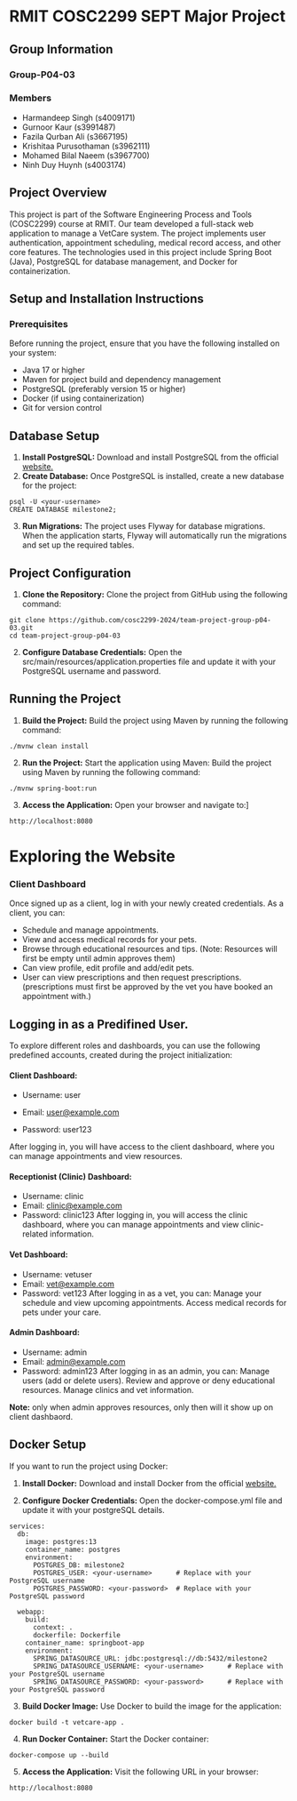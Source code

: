 # RMIT COSC2299 SEPT Major Project

## Group Information

### Group-P04-03

### Members
- Harmandeep Singh (s4009171)
- Gurnoor Kaur (s3991487)
- Fazila Qurban Ali (s3667195)
- Krishitaa Purusothaman (s3962111)
- Mohamed Bilal Naeem (s3967700)
- Ninh Duy Huynh (s4003174)

## Project Overview

This project is part of the Software Engineering Process and Tools (COSC2299) course at RMIT. Our team developed a full-stack web application to manage a VetCare system. The project implements user authentication, appointment scheduling, medical record access, and other core features. The technologies used in this project include Spring Boot (Java), PostgreSQL for database management, and Docker for containerization.



## Setup and Installation Instructions

### Prerequisites
Before running the project, ensure that you have the following installed on your system:

- Java 17 or higher
- Maven for project build and dependency management
- PostgreSQL (preferably version 15 or higher)
- Docker (if using containerization)
- Git for version control

## Database Setup

1. **Install PostgreSQL:** Download and install PostgreSQL from the official [website.](https://www.postgresql.org/download/)
2. **Create Database:** Once PostgreSQL is installed, create a new database for the project:
```
psql -U <your-username>
CREATE DATABASE milestone2;
```
3. **Run Migrations:** The project uses Flyway for database migrations. When the application starts, Flyway will automatically run the migrations and set up the required tables.

## Project Configuration
1. **Clone the Repository:**
Clone the project from GitHub using the following command:
```
git clone https://github.com/cosc2299-2024/team-project-group-p04-03.git
cd team-project-group-p04-03

```

2. **Configure Database Credentials:** Open the src/main/resources/application.properties file and update it with your PostgreSQL username and password.

## Running the Project
1. **Build the Project:**
Build the project using Maven by running the following command:
```
./mvnw clean install

```


2. **Run the Project:**
Start the application using Maven:
Build the project using Maven by running the following command:
```
./mvnw spring-boot:run

```
3. **Access the Application:**
Open your browser and navigate to:]
```
http://localhost:8080

```

# Exploring the Website

### Client Dashboard
Once signed up as a client, log in with your newly created credentials.
As a client, you can:
- Schedule and manage appointments.
- View and access medical records for your pets.
- Browse through educational resources and tips. (Note: Resources will first be empty until admin approves them)
- Can view profile, edit profile and add/edit pets. 
- User can view prescriptions and then request prescriptions.(prescriptions must first be approved by the vet you have booked an appointment with.)



## Logging in as a Predifined User.
To explore different roles and dashboards, you can use the following predefined accounts, created during the project initialization:

#### Client Dashboard:
- Username: user

- Email: user@example.com

- Password: user123

After logging in, you will have access to the client dashboard, where you can manage appointments and view resources.


#### Receptionist (Clinic) Dashboard:
- Username: clinic
- Email: clinic@example.com
- Password: clinic123
After logging in, you will access the clinic dashboard, where you can manage appointments and view clinic-related information.

#### Vet Dashboard:
- Username: vetuser
- Email: vet@example.com
- Password: vet123
After logging in as a vet, you can:
Manage your schedule and view upcoming appointments.
Access medical records for pets under your care.

#### Admin Dashboard:
- Username: admin
- Email: admin@example.com
- Password: admin123
After logging in as an admin, you can:
Manage users (add or delete users).
Review and approve or deny educational resources.
Manage clinics and vet information.


**Note:** only when admin approves resources, only then will it show up on client dashbaord.

## Docker Setup
If you want to run the project using Docker:

1. **Install Docker:**
Download and install Docker from the official  [website.](https://www.docker.com/get-started/)


2. **Configure Docker Credentials:**  Open the docker-compose.yml file and update it with your postgreSQL details.
```
services:
  db:
    image: postgres:13
    container_name: postgres
    environment:
      POSTGRES_DB: milestone2
      POSTGRES_USER: <your-username>      # Replace with your PostgreSQL username
      POSTGRES_PASSWORD: <your-password>  # Replace with your PostgreSQL password

  webapp:
    build:
      context: .
      dockerfile: Dockerfile
    container_name: springboot-app
    environment:
      SPRING_DATASOURCE_URL: jdbc:postgresql://db:5432/milestone2
      SPRING_DATASOURCE_USERNAME: <your-username>      # Replace with your PostgreSQL username
      SPRING_DATASOURCE_PASSWORD: <your-password>      # Replace with your PostgreSQL password

```

3. **Build Docker Image:**
Use Docker to build the image for the application:
```
docker build -t vetcare-app .

```
4. **Run Docker Container:**
Start the Docker container:
```
docker-compose up --build

```
5. **Access the Application:**
Visit the following URL in your browser:

```
http://localhost:8080

```